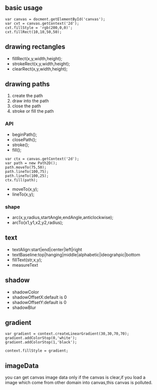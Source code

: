 ## basic usage

```
var canvas = docment.getElementById('canvas');
var cxt = canvas.getContext('2d');
cxt.fillStyle = 'rgb(200,0,0)';
cxt.fillRect(10,10,50,50);
```

## drawing rectangles

+ fillRect(x,y,width,height);
+ strokeRect(x,y,width,height);
+ clearRect(x,y,width,height);

## drawing paths

1. create the path
2. draw into the path
3. close the path
4. stroke or fill the path

### API

+ beginPath();
+ closePath();
+ stroke();
+ fill();

```
var ctx = canvas.getContext('2d');
var path = new Path2D();
path.moveTo(75,50);
path.lineTo(100,75);
path.lineTo(100,25);
ctx.fill(path);
```

+ moveTo(x,y);
+ lineTo(x,y);

### shape

+ arc(x,y,radius,startAngle,endAngle,anticlockwise);
+ arcTo(x1,y1,x2,y2,radius);

## text

+ textAlign:start|end|center|left|right
+ textBaseline:top|hanging|middle|alphabetic|ideograhpic|bottom
+ fillText(str,x,y);
+ measureText


## shadow

+ shadowColor
+ shadowOffsetX:default is 0
+ shadowOffsetY:default is 0
+ shadowBlur

## gradient

```
var gradient = context.createLinearGradient(30,30,70,70);
gradient.addColorStop(0,'white');
gradient.addColorStop(1,'black');

context.fillStyle = gradient;
```

## imageData

you can get canvas image data only if the canvas is clear,if you load a image which come from other domain into canvas,this canvas is polluted.

